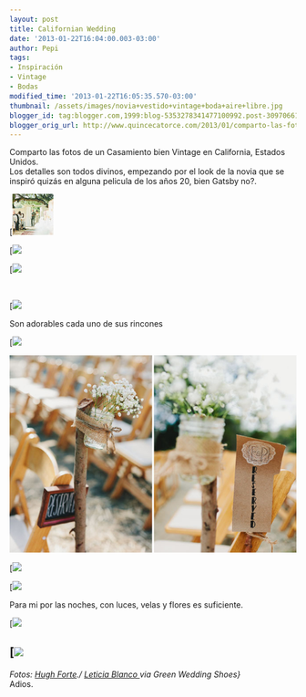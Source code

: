 ```yaml
---
layout: post
title: Californian Wedding
date: '2013-01-22T16:04:00.003-03:00'
author: Pepi
tags:
- Inspiración
- Vintage
- Bodas
modified_time: '2013-01-22T16:05:35.570-03:00'
thumbnail: /assets/images/novia+vestido+vintage+boda+aire+libre.jpg
blogger_id: tag:blogger.com,1999:blog-5353278341477100992.post-3097066118051293321
blogger_orig_url: http://www.quincecatorce.com/2013/01/comparto-las-fotos-de-un-casamiento.html
---
```


  
  
Comparto las fotos de un Casamiento bien Vintage en California, Estados Unidos.  
Los detalles son todos divinos, empezando por el look de la novia que se inspiró quizás en alguna pelicula de los años 20, bien Gatsby no?.  
  


[![](/assets/images/novia+vestido+vintage+boda+aire+libre.jpg)

  


[![](/assets/images/altar+con+ramas+entrelazadas+aire+libre+idea.jpg)

  
  


[![](/assets/images/novia+vestido+inspiracio%25CC%2581n+vintage+2.jpg)

[  
](/assets/images/detalle+flores+silla+boda.jpg)

[![](/assets/images/novia+vestido+inspiracio%25CC%2581n+vintage.jpg)

  
Son adorables cada uno de sus rincones  
  


[![](/assets/images/cartel+pizarra+con+mensaje+de+los+novios+boda.jpg)

  
  


[![](/assets/images/detalle+flores+silla+boda.jpg)](/assets/images/detalle+flores+silla+boda.jpg)

  
  


[![](/assets/images/maletas+vintage+apiladas+decoracion+boda.jpg)

  


[![](/assets/images/sillas+decoradas+novia+y+novio+la%25CC%2581mparas+arboles.jpg)

  
Para mi por las noches, con luces, velas y flores es suficiente.  
  


[![](/assets/images/arboles+luces+.jpg)

  


[![](/assets/images/cena+boda+aire+libre+bajo+a%25CC%2581rboles.jpg)  
---  
_Fotos: [Hugh Forte](http://hughforte.com/blog/archives/3653)./ [Leticia Blanco ](http://www.vintageandchiclove.com/) via Green Wedding Shoes}_  
Adios.
